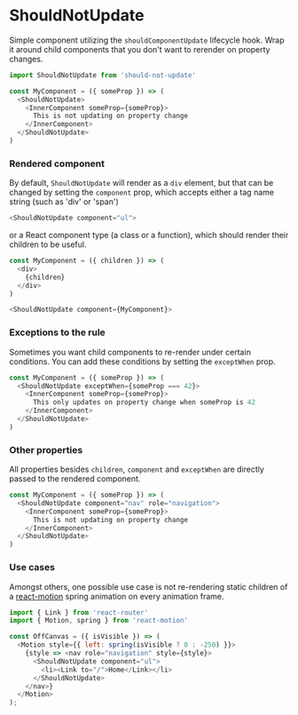 # ShouldNotUpdate
Simple component utilizing the `shouldComponentUpdate` lifecycle hook. Wrap it around child components that you don't want to rerender on property changes.
```javascript
import ShouldNotUpdate from 'should-not-update'

const MyComponent = ({ someProp }) => (
  <ShouldNotUpdate>
    <InnerComponent someProp={someProp}>
      This is not updating on property change
    </InnerComponent>
  </ShouldNotUpdate>
)
```
### Rendered component
By default, `ShouldNotUpdate` will render as a `div` element, but that can be changed by setting the `component` prop, which accepts either a tag name string (such as 'div' or 'span')
```javascript
<ShouldNotUpdate component="ul">
```
or a React component type (a class or a function), which should render their children to be useful.
```javascript
const MyComponent = ({ children }) => (
  <div>
    {children}
  </div>
)

<ShouldNotUpdate component={MyComponent}>
```
### Exceptions to the rule
Sometimes you want child components to re-render under certain conditions. You can add these conditions by setting the `exceptWhen` prop.
```javascript
const MyComponent = ({ someProp }) => (
  <ShouldNotUpdate exceptWhen={someProp === 42}>
    <InnerComponent someProp={someProp}>
      This only updates on property change when someProp is 42
    </InnerComponent>
  </ShouldNotUpdate>
)
```

### Other properties
All properties besides `children`, `component` and `exceptWhen` are directly passed to the rendered component.
```javascript
const MyComponent = ({ someProp }) => (
  <ShouldNotUpdate component="nav" role="navigation">
    <InnerComponent someProp={someProp}>
      This is not updating on property change
    </InnerComponent>
  </ShouldNotUpdate>
)
```
### Use cases
Amongst others, one possible use case is not re-rendering static children of a [react-motion](https://github.com/chenglou/react-motion) spring animation on every animation frame.
```javascript
import { Link } from 'react-router'
import { Motion, spring } from 'react-motion'

const OffCanvas = ({ isVisible }) => (
  <Motion style={{ left: spring(isVisible ? 0 : -250) }}>
    {style => <nav role="navigation" style={style}>
      <ShouldNotUpdate component="ul">
        <li><Link to="/">Home</Link></li>
      </ShouldNotUpdate>
    </nav>}
  </Motion>
);
```
